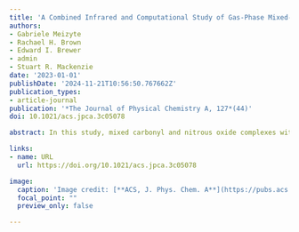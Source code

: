 ```yaml
---
title: 'A Combined Infrared and Computational Study of Gas-Phase Mixed-Ligand Rhodium Complexes: Rh(CO)n(N2O)m+ (n = 1–5, m = 1–4)'
authors:
- Gabriele Meizyte
- Rachael H. Brown
- Edward I. Brewer
- admin
- Stuart R. Mackenzie
date: '2023-01-01'
publishDate: '2024-11-21T10:56:50.767662Z'
publication_types:
- article-journal
publication: '*The Journal of Physical Chemistry A, 127*(44)'
doi: 10.1021/acs.jpca.3c05078

abstract: In this study, mixed carbonyl and nitrous oxide complexes with Rh<sup>+</sup> were studied by mass-selective infrared photodissociation spectroscopy in a molecular beam. The infrared spectra, recorded in the region of the CO and N<sub>2</sub>O N═N stretches, were assigned and interpreted with the aid of simulated spectra of low-energy structural isomers. Clear evidence of an inner coordination shell of four ligands is observed. The observed vibrational structure can be understood on the basis of local mode vibrations in the two ligands. However, there is also evidence of multiple low-lying isomers and cooperative binding effects between the two ligands. In particular, σ donation from directly coordinated nitrous oxide ligands drives more classical carbonyl bonding than has been observed in pure carbonyl complexes. The observed fragmentation branching ratios following resonant infrared absorption are explained by simple statistical and energetic arguments, providing a contrast with those of equivalent Au+ complexes.

links:
- name: URL
  url: https://doi.org/10.1021/acs.jpca.3c05078

image:
  caption: 'Image credit: [**ACS, J. Phys. Chem. A**](https://pubs.acs.org/doi/10.1021/acs.jpca.3c05078)'
  focal_point: ""
  preview_only: false

---
```

